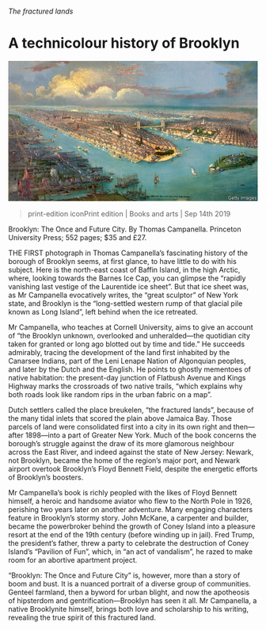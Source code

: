 ###### The fractured lands

# A technicolour history of Brooklyn 

![image](images/20190914_BKP002_0.jpg) 

> print-edition iconPrint edition | Books and arts | Sep 14th 2019 

Brooklyn: The Once and Future City. By Thomas Campanella. Princeton University Press; 552 pages; $35 and £27. 

THE FIRST photograph in Thomas Campanella’s fascinating history of the borough of Brooklyn seems, at first glance, to have little to do with his subject. Here is the north-east coast of Baffin Island, in the high Arctic, where, looking towards the Barnes Ice Cap, you can glimpse the “rapidly vanishing last vestige of the Laurentide ice sheet”. But that ice sheet was, as Mr Campanella evocatively writes, the “great sculptor” of New York state, and Brooklyn is the “long-settled western rump of that glacial pile known as Long Island”, left behind when the ice retreated. 

Mr Campanella, who teaches at Cornell University, aims to give an account of “the Brooklyn unknown, overlooked and unheralded—the quotidian city taken for granted or long ago blotted out by time and tide.” He succeeds admirably, tracing the development of the land first inhabited by the Canarsee Indians, part of the Leni Lenape Nation of Algonquian peoples, and later by the Dutch and the English. He points to ghostly mementoes of native habitation: the present-day junction of Flatbush Avenue and Kings Highway marks the crossroads of two native trails, “which explains why both roads look like random rips in the urban fabric on a map”. 

Dutch settlers called the place breukelen, “the fractured lands”, because of the many tidal inlets that scored the plain above Jamaica Bay. Those parcels of land were consolidated first into a city in its own right and then—after 1898—into a part of Greater New York. Much of the book concerns the borough’s struggle against the draw of its more glamorous neighbour across the East River, and indeed against the state of New Jersey: Newark, not Brooklyn, became the home of the region’s major port, and Newark airport overtook Brooklyn’s Floyd Bennett Field, despite the energetic efforts of Brooklyn’s boosters. 

Mr Campanella’s book is richly peopled with the likes of Floyd Bennett himself, a heroic and handsome aviator who flew to the North Pole in 1926, perishing two years later on another adventure. Many engaging characters feature in Brooklyn’s stormy story. John McKane, a carpenter and builder, became the powerbroker behind the growth of Coney Island into a pleasure resort at the end of the 19th century (before winding up in jail). Fred Trump, the president’s father, threw a party to celebrate the destruction of Coney Island’s “Pavilion of Fun”, which, in “an act of vandalism”, he razed to make room for an abortive apartment project. 

“Brooklyn: The Once and Future City” is, however, more than a story of boom and bust. It is a nuanced portrait of a diverse group of communities. Genteel farmland, then a byword for urban blight, and now the apotheosis of hipsterdom and gentrification—Brooklyn has seen it all. Mr Campanella, a native Brooklynite himself, brings both love and scholarship to his writing, revealing the true spirit of this fractured land. 

